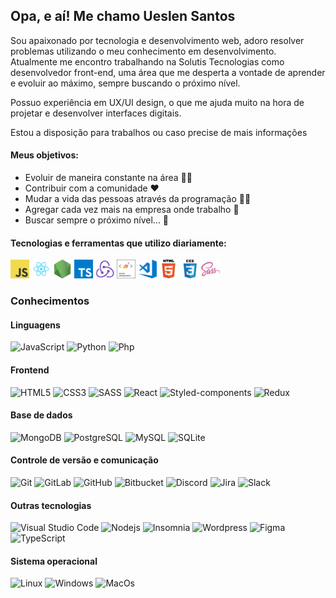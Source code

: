 ## Opa, e aí! Me chamo Ueslen Santos

Sou apaixonado por tecnologia e desenvolvimento web, adoro resolver problemas utilizando o meu conhecimento em desenvolvimento. Atualmente me encontro trabalhando na Solutis Tecnologias como desenvolvedor front-end, uma área que me desperta a vontade de aprender e evoluir ao máximo, sempre buscando o próximo nível.

Possuo experiência em UX/UI design, o que me ajuda muito na hora de projetar e desenvolver interfaces digitais.  
  
Estou a disposição para trabalhos ou caso precise de mais informações

#### Meus objetivos:
* Evoluir de maneira constante na área 👨‍💻
* Contribuir com a comunidade ❤️
* Mudar a vida das pessoas através da programação 👨‍🏫
* Agregar cada vez mais na empresa onde trabalho 💯
* Buscar sempre o próximo nível... 🚀

#### Tecnologias e ferramentas que utilizo diariamente:
<p align="left">
 <code><img height="30" src="https://raw.githubusercontent.com/github/explore/80688e429a7d4ef2fca1e82350fe8e3517d3494d/topics/javascript/javascript.png"></code>
<code><img height="30" src="https://raw.githubusercontent.com/github/explore/80688e429a7d4ef2fca1e82350fe8e3517d3494d/topics/react/react.png"></code>
<code><img height="30" src="https://raw.githubusercontent.com/github/explore/80688e429a7d4ef2fca1e82350fe8e3517d3494d/topics/nodejs/nodejs.png"></code>
<code><img height="30" src="https://raw.githubusercontent.com/github/explore/80688e429a7d4ef2fca1e82350fe8e3517d3494d/topics/typescript/typescript.png"></code>
<code><img height="30" src="https://raw.githubusercontent.com/github/explore/80688e429a7d4ef2fca1e82350fe8e3517d3494d/topics/redux/redux.png"></code>
<code><img height="30" src="https://raw.githubusercontent.com/github/explore/80688e429a7d4ef2fca1e82350fe8e3517d3494d/topics/styled-components/styled-components.png"></code>
<code><img height="30" src="https://raw.githubusercontent.com/github/explore/80688e429a7d4ef2fca1e82350fe8e3517d3494d/topics/visual-studio-code/visual-studio-code.png"></code>
<code><img height="30" src="https://raw.githubusercontent.com/github/explore/80688e429a7d4ef2fca1e82350fe8e3517d3494d/topics/html/html.png"></code>
<code><img height="30" src="https://raw.githubusercontent.com/github/explore/80688e429a7d4ef2fca1e82350fe8e3517d3494d/topics/css/css.png"></code>
<code><img height="30" src="https://raw.githubusercontent.com/github/explore/80688e429a7d4ef2fca1e82350fe8e3517d3494d/topics/sass/sass.png"></code>
   </p>
   
### Conhecimentos
#### Linguagens
![JavaScript](https://img.shields.io/badge/-JavaScript-black?style=flat-square&logo=javascript&link=https://github.com/Ueslen-dev/) ![Python](https://img.shields.io/badge/-Python-afd0ea?style=flat-square&logo=Python&link=https://github.com/Ueslen-dev/) ![Php](https://img.shields.io/badge/-Php-afd0ea?style=flat-square&logo=Php&link=https://github.com/Ueslen-dev/) 
#### Frontend
![HTML5](https://img.shields.io/badge/-HTML5-E34F26?style=flat-square&logo=html5&logoColor=white&link=https://github.com/Ueslen-dev/) ![CSS3](https://img.shields.io/badge/-CSS3-1572B6?style=flat-square&logo=css3&link=https://github.com/Ueslen-dev/) ![SASS](https://img.shields.io/badge/-SASS-ed9ac2?style=flat-square&logo=sass) ![React](https://img.shields.io/badge/-React-black?style=flat-square&logo=react&link=https://github.com/Ueslen-dev/) ![Styled-components](https://img.shields.io/badge/-Styled%20Components-pink?style=flat-square&logo=styled-components) ![Redux](https://img.shields.io/badge/-Redux-764ABC?style=flat-square&logo=redux&link=https://github.com/Ueslen-dev/)

#### Base de dados

![MongoDB](https://img.shields.io/badge/-MongoDB-black?style=flat-square&logo=mongodb&link=https://github.com/Ueslen-dev/) ![PostgreSQL](https://img.shields.io/badge/-PostgreSQL-336791?style=flat-square&logo=postgresql&link=https://github.com/Ueslen-dev/) ![MySQL](https://img.shields.io/badge/-MySQL-a0c4db?style=flat-square&logo=mysql&link=https://github.com/Ueslen-dev/) ![SQLite](https://img.shields.io/badge/-SQLite-003B57?style=flat-square&logo=sqlite&link=https://github.com/Ueslen-dev/)

#### Controle de versão e comunicação
![Git](https://img.shields.io/badge/-Git-black?style=flat-square&logo=git&link=https://github.com/Ueslen-dev/) ![GitLab](https://img.shields.io/badge/-GitLab-FCA121?style=flat-square&logo=gitlab&link=https://github.com/Ueslen-dev/) ![GitHub](https://img.shields.io/badge/-GitHub-181717?style=flat-square&logo=github&link=https://github.com/Ueslen-dev/) ![Bitbucket](https://img.shields.io/badge/-Bitbucket-0052CC?style=flat-square&logo=bitbucket&link=https://github.com/Ueslen-dev/) ![Discord](https://img.shields.io/badge/-Discord-000000?style=flat-square&logo=Discord&link=https://github.com/Ueslen-dev/) ![Jira](https://img.shields.io/badge/-Jira-0052CC?style=flat-square&logo=Jira&link=https://github.com/Ueslen-dev/) ![Slack](https://img.shields.io/badge/-Slack-4A154B?style=flat-square&logo=Slack&link=https://github.com/Ueslen-dev/)

#### Outras tecnologias
![Visual Studio Code](https://img.shields.io/badge/-Visual%20Studio%20Code-007ACC?style=flat-square&logo=VisualStudioCode&link=https://github.com/Ueslen-dev/) ![Nodejs](https://img.shields.io/badge/-Nodejs-black?style=flat-square&logo=Node.js&link=https://github.com/Ueslen-dev/) ![Insomnia](https://img.shields.io/badge/-Insomnia-5849BE?style=flat-square&logo=Insomnia&link=https://github.com/Ueslen-dev/) ![Wordpress](https://img.shields.io/badge/-Wordpress-21759B?style=flat-square&logo=Wordpress&link=https://github.com/Ueslen-dev/) ![Figma](https://img.shields.io/badge/-Figma-ffbaba?style=flat-square&logo=figma) ![TypeScript](https://img.shields.io/badge/-TypeScript-007ACC?style=flat-square&logo=typescript&link=https://github.com/Ueslen-dev/)
#### Sistema operacional
![Linux](https://img.shields.io/badge/-Linux-333333?style=flat-square&logo=Linux&link=https://github.com/Ueslen-dev/) ![Windows](https://img.shields.io/badge/-Windows-0078D6?style=flat-square&logo=Windows&link=https://github.com/Ueslen-dev/) ![MacOs](https://img.shields.io/badge/-MacOS-0078D6?style=flat-square&logo=MacOs&link=https://github.com/Ueslen-dev/)
